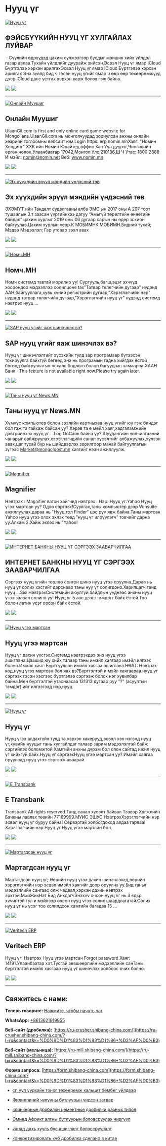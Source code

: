 # Нууц үг

<a href="https://swt.shibang-china.com/?l=ru&img&k=%D0%9D%D1%83%D1%83%D1%86+%D2%AF%D0%B3" target="_blank">![Нууц үг](http://static.shibang-china.com/all-800x300/628.jpg)</a>

## ФЭЙСБҮҮКИЙН НУУЦ ҮГ ХУЛГАЙЛАХ ЛУЙВАР
&nbsp;&#0183;&#32;Сүүлийн өдрүүдэд цахим сүлжээгээр бусдыг мэншин хийх үйлдэл газар авлаа.Тухайн үйлдлийг дуурайж хийсэн.Эсвэл Нууц үг ямар iCloud Бүртгэлээ хэрхэн арилгахЭсвэл Нууц үг ямар iCloud Бүртгэлээ хэрхэн арилгах Энэ зүйлд бид ч гэсэн нууц үгийг ямар ч өөр өөр төхөөрөмжүүд дээр iCloud данс устгах хэрхэн харж болох гэж байна.


<a href="https://whatsapp.shibangsoft.com/WhatsApp.php" target="_blank" title="WhatsApp">![](http://static.shibang-china.com/icon/whatsapp.png)</a> <a href="https://swt.shibang-china.com/?l=ru&icon&k=%D0%9D%D1%83%D1%83%D1%86+%D2%AF%D0%B3" target="_blank">![](http://static.shibang-china.com/icon/chat-ru.png)</a>

---

<a href="https://swt.shibang-china.com/?l=ru&img&k=%D0%9D%D1%83%D1%83%D1%86+%D2%AF%D0%B3" target="_blank">![Онлайн Муушиг](http://static.shibang-china.com/all-800x300/1473.jpg)</a>

## Онлайн Муушиг
UlaanGil.com is first and only online card game website for Mongolians.UlaanGil.com нь монголчуудад зориулсан анхны онлайн хөзрийн тоглоомны вэбсайт юм.Login https: erp.nomin.mnХаяг: &quot;Номин Холдинг&quot; ХХК ийн Номин Юнайтед оффис Хан Уул дүүрэг,Чингисийн өргөн чөлөө,Улаанбаатар 17042,Монгол Улс,210136,Ш Ч Утас: 1800 2888 И мэйл: nomin@nomin.net Веб: www.nomin.mn


<a href="https://whatsapp.shibangsoft.com/WhatsApp.php" target="_blank" title="WhatsApp">![](http://static.shibang-china.com/icon/whatsapp.png)</a> <a href="https://swt.shibang-china.com/?l=ru&icon&k=%D0%9D%D1%83%D1%83%D1%86+%D2%AF%D0%B3" target="_blank">![](http://static.shibang-china.com/icon/chat-ru.png)</a>

---

<a href="https://swt.shibang-china.com/?l=ru&img&k=%D0%9D%D1%83%D1%83%D1%86+%D2%AF%D0%B3" target="_blank">![Эх хүүхдийн эрүүл мэндийн үндэсний төв](http://static.shibang-china.com/all-800x300/1514.jpg)</a>

## Эх хүүхдийн эрүүл мэндийн үндэсний төв
ЭХЭМҮТ ийн Тандалт судалгааны алба ЭМС ын 2017 оны А 207 тоот тушаалын 3.т заасан үүргийнхээ дагуу “Амьгүй төрөлтийн өнөөгийн байдал” цахим хурлыг 2019 оны 06 дугаар сарын ны өдөр зохион байгуулав.Цахим хурлын үеэр.К МОБИМНК МОБИМН.Бидний тухай; Мэдээ Мэдээлэл; Гар утсаар зээл авах


<a href="https://whatsapp.shibangsoft.com/WhatsApp.php" target="_blank" title="WhatsApp">![](http://static.shibang-china.com/icon/whatsapp.png)</a> <a href="https://swt.shibang-china.com/?l=ru&icon&k=%D0%9D%D1%83%D1%83%D1%86+%D2%AF%D0%B3" target="_blank">![](http://static.shibang-china.com/icon/chat-ru.png)</a>

---

<a href="https://swt.shibang-china.com/?l=ru&img&k=%D0%9D%D1%83%D1%83%D1%86+%D2%AF%D0%B3" target="_blank">![Номч.МН](http://static.shibang-china.com/all-800x300/618.jpg)</a>

## Номч.МН
Номч системд тавтай морилно уу! Сургууль,багш,эцэг эхчүүд хоорондоо мэдээллээ солилцонe tax&quot;Татвар төлөгчийн дугаар&quot; нүдэнд ААН,байгууллага,хувь хүний регистрийн дугаар,&quot;Хэрэглэгчийн нэр&quot; нүдэнд татвар төлөгчийн дугаар,&quot;Хэрэглэгчийн нууц үг&quot; нүдэнд системд нэвтрэх нууц …


<a href="https://whatsapp.shibangsoft.com/WhatsApp.php" target="_blank" title="WhatsApp">![](http://static.shibang-china.com/icon/whatsapp.png)</a> <a href="https://swt.shibang-china.com/?l=ru&icon&k=%D0%9D%D1%83%D1%83%D1%86+%D2%AF%D0%B3" target="_blank">![](http://static.shibang-china.com/icon/chat-ru.png)</a>

---

<a href="https://swt.shibang-china.com/?l=ru&img&k=%D0%9D%D1%83%D1%83%D1%86+%D2%AF%D0%B3" target="_blank">![SAP нууц үгийг яаж шинэчлэх вэ?](http://static.shibang-china.com/all-800x300/226.jpg)</a>

## SAP нууц үгийг яаж шинэчлэх вэ?
Нууц үг шинэчлэлтийг хүсэхийн тулд sap програмаар бүтээсэн тохируулга байхгүй бөгөөд энэ нь програмын гадна хийгдэх ёстой бөгөөд байгууллагын локаль бодлого болон багуудаас хамаарна.ХААН Банк&nbsp;&#0183;&#32;This feature is not available right now.Please try again later.


<a href="https://whatsapp.shibangsoft.com/WhatsApp.php" target="_blank" title="WhatsApp">![](http://static.shibang-china.com/icon/whatsapp.png)</a> <a href="https://swt.shibang-china.com/?l=ru&icon&k=%D0%9D%D1%83%D1%83%D1%86+%D2%AF%D0%B3" target="_blank">![](http://static.shibang-china.com/icon/chat-ru.png)</a>

---

<a href="https://swt.shibang-china.com/?l=ru&img&k=%D0%9D%D1%83%D1%83%D1%86+%D2%AF%D0%B3" target="_blank">![Таны нууц үг News.MN](http://static.shibang-china.com/all-800x300/1174.jpg)</a>

## Таны нууц үг News.MN
Хүмүүс компьютер болон зээлийн картныхаа нууц үгийг юу гэж бичдэг бол гэж та гайхаж байсан уу? Хэрэв та е мейл хаяг,хадгаламжийн дэвтрийнхээ нууц үг …Log OnСайн байна уу? Шуудангийн үйлчилгээний чанарыг сайжруулах,хэрэглэгчдийн санал хүсэлтийг албажуулах,хүлээн авах,цаг тухай бүр нь шийдвэрлэх зорилгоор манай байгууллагын зүгээс Market@mongolpost.mn хаягийг нээн ажиллуулж.


<a href="https://whatsapp.shibangsoft.com/WhatsApp.php" target="_blank" title="WhatsApp">![](http://static.shibang-china.com/icon/whatsapp.png)</a> <a href="https://swt.shibang-china.com/?l=ru&icon&k=%D0%9D%D1%83%D1%83%D1%86+%D2%AF%D0%B3" target="_blank">![](http://static.shibang-china.com/icon/chat-ru.png)</a>

---

<a href="https://swt.shibang-china.com/?l=ru&img&k=%D0%9D%D1%83%D1%83%D1%86+%D2%AF%D0%B3" target="_blank">![Magnifier](http://static.shibang-china.com/all-800x300/448.jpg)</a>

## Magnifier
Нэвтрэх : Мagnifier вагон хайгчид нэвтрэх : Нэр: Нууц үг:Yahoo Нууц үгээ мартсан уу? Одоо сэргээх!Суулгах,таны компьютер дээр Winsuite ажиллуулах,дараа нь &quot;Нууц,гол Finder&quot; цэс рүү явж байна.Таны мартсан Yahoo нууц үгээ олох эхлэх төвд &quot;нууц үг илрүүлэгч&quot; товчийг дарна уу.Алхам 2.Хайж эхлэх нь &quot;Yahoo!


<a href="https://whatsapp.shibangsoft.com/WhatsApp.php" target="_blank" title="WhatsApp">![](http://static.shibang-china.com/icon/whatsapp.png)</a> <a href="https://swt.shibang-china.com/?l=ru&icon&k=%D0%9D%D1%83%D1%83%D1%86+%D2%AF%D0%B3" target="_blank">![](http://static.shibang-china.com/icon/chat-ru.png)</a>

---

<a href="https://swt.shibang-china.com/?l=ru&img&k=%D0%9D%D1%83%D1%83%D1%86+%D2%AF%D0%B3" target="_blank">![ИНТЕРНЕТ БАНКНЫ НУУЦ ҮГ СЭРГЭЭХ ЗААВАРЧИЛГАА](http://static.shibang-china.com/all-800x300/1516.jpg)</a>

## ИНТЕРНЕТ БАНКНЫ НУУЦ ҮГ СЭРГЭЭХ ЗААВАРЧИЛГАА
Сэргээх нууц үгийн төрлөө сонгон шинэ нууц үгээ оруулна.Дараа нь нууц үг солих хэсгийг дарснаар таны нуу үг солигдоно.Харилцагч танд нууц …Sisi НэвтрэхСистемийн аюулгүй байдлын үүднээс анхны нууц үгээ заавал солино уу! Нууц үг 5 аас дээш тэмдэгт байх ёстой.Тоо болон латин үсэг орсон байх ёстой.


<a href="https://whatsapp.shibangsoft.com/WhatsApp.php" target="_blank" title="WhatsApp">![](http://static.shibang-china.com/icon/whatsapp.png)</a> <a href="https://swt.shibang-china.com/?l=ru&icon&k=%D0%9D%D1%83%D1%83%D1%86+%D2%AF%D0%B3" target="_blank">![](http://static.shibang-china.com/icon/chat-ru.png)</a>

---

<a href="https://swt.shibang-china.com/?l=ru&img&k=%D0%9D%D1%83%D1%83%D1%86+%D2%AF%D0%B3" target="_blank">![Нууц үгээ мартсан](http://static.shibang-china.com/all-800x300/759.jpg)</a>

## Нууц үгээ мартсан
Нууц үг дахин үүсгэх.Системд нэвтрэхдээ энэ нууц үгээ ашиглана.Цаашид юу хийх талаар таны имэйл хаягаар имэйл илгээх болно.Имэйл хаяг: Бүртгүүлсэн имэйл хаягаа ашиглана.НӨАТ: Нэвтрэх код,нууц үгээ мартсан бол яах вэ?Бүртгэлтэй и мэйл хаягаараа нууц үг сэргээх гэсэн хэсгээс бүртгэлээ сэргээж болох нэг хувилбар байна.Мөн бүртгэлтэй утаснаасаа 131313 дугаар руу &quot;?&quot; (асуултын тэмдэг) ийг илгээгээд нэр,нууц.


<a href="https://whatsapp.shibangsoft.com/WhatsApp.php" target="_blank" title="WhatsApp">![](http://static.shibang-china.com/icon/whatsapp.png)</a> <a href="https://swt.shibang-china.com/?l=ru&icon&k=%D0%9D%D1%83%D1%83%D1%86+%D2%AF%D0%B3" target="_blank">![](http://static.shibang-china.com/icon/chat-ru.png)</a>

---

<a href="https://swt.shibang-china.com/?l=ru&img&k=%D0%9D%D1%83%D1%83%D1%86+%D2%AF%D0%B3" target="_blank">![Нууц үг](http://static.shibang-china.com/all-800x300/1200.jpg)</a>

## Нууц үг
Нууц үгээ алдахгүйн тулд та хэрхэн хакерууд,эсвэл хэн нэгэнд нууц үг,хувийн нууцыг тань хулгайлдаг талаар зарим мэдээлэлтэй байж сэргийлэх боломжтой.Хамгийн анхны дүрэм бол олон сайтад ижил нууц үг хийхгүй байх.Нууц үг сэргээхНууц үгээ мартсан уу? Имэйл хаягаа оруулаад нууц үгээ сэргээж аваарай.


<a href="https://whatsapp.shibangsoft.com/WhatsApp.php" target="_blank" title="WhatsApp">![](http://static.shibang-china.com/icon/whatsapp.png)</a> <a href="https://swt.shibang-china.com/?l=ru&icon&k=%D0%9D%D1%83%D1%83%D1%86+%D2%AF%D0%B3" target="_blank">![](http://static.shibang-china.com/icon/chat-ru.png)</a>

---

<a href="https://swt.shibang-china.com/?l=ru&img&k=%D0%9D%D1%83%D1%83%D1%86+%D2%AF%D0%B3" target="_blank">![E Transbank](http://static.shibang-china.com/all-800x300/107.jpg)</a>

## E Transbank
Transbank All rights reserved.Танд санал хүсэлт байвал Тээвэр Хөгжлийн Банкны лавлах төвийн 77169999.МУИС ЭШУС НэвтрэхХэрэглэгчийн нэр эсвэл нууц үг буруу байна! Сервэртэй холбогдоход алдаа гарлаа! Хэрэглэгчийн нэр.Нууц үг.Нууц үгээ мартсан бол.


<a href="https://whatsapp.shibangsoft.com/WhatsApp.php" target="_blank" title="WhatsApp">![](http://static.shibang-china.com/icon/whatsapp.png)</a> <a href="https://swt.shibang-china.com/?l=ru&icon&k=%D0%9D%D1%83%D1%83%D1%86+%D2%AF%D0%B3" target="_blank">![](http://static.shibang-china.com/icon/chat-ru.png)</a>

---

<a href="https://swt.shibang-china.com/?l=ru&img&k=%D0%9D%D1%83%D1%83%D1%86+%D2%AF%D0%B3" target="_blank">![Мартагдсан нууц үг](http://static.shibang-china.com/all-800x300/542.jpg)</a>

## Мартагдсан нууц үг
Мартагдсан нууц үг; Өөрийн нууц үгээ дахин шинэчлэхэд,өөрийн хэрэглэгчийн нэр эсвэл имэйл хаягийг доор оруулна уу.Бид таныг мэдээллийн сангаас олж чадвал,хэрхэн дахин нэвтрэх эрхтэй.МэйЖикНэт Бид АнхдагчЭнэхvv очсон нууц vг нь 3 єдєр хvчинтэй тул и мэйлээр очсон нууц vгээ солих шаардлагатай.Солих нууц үг нь үсэг тоо холилдсон хамгийн багадаа 15 …


<a href="https://whatsapp.shibangsoft.com/WhatsApp.php" target="_blank" title="WhatsApp">![](http://static.shibang-china.com/icon/whatsapp.png)</a> <a href="https://swt.shibang-china.com/?l=ru&icon&k=%D0%9D%D1%83%D1%83%D1%86+%D2%AF%D0%B3" target="_blank">![](http://static.shibang-china.com/icon/chat-ru.png)</a>

---

<a href="https://swt.shibang-china.com/?l=ru&img&k=%D0%9D%D1%83%D1%83%D1%86+%D2%AF%D0%B3" target="_blank">![Veritech ERP](http://static.shibang-china.com/all-800x300/540.jpg)</a>

## Veritech ERP
Нууц үг: Нэвтрэх Нууц үгээ мартсан Forgot password.Хаяг: 14191.Улаанбаатар хот.Тусгай зөвшөөрлийн мэдээллийн санТаны бүртгэлтэй имэйл хаягаар нууц үг шинэчлэх холбоос очих болно.


<a href="https://whatsapp.shibangsoft.com/WhatsApp.php" target="_blank" title="WhatsApp">![](http://static.shibang-china.com/icon/whatsapp.png)</a> <a href="https://swt.shibang-china.com/?l=ru&icon&k=%D0%9D%D1%83%D1%83%D1%86+%D2%AF%D0%B3" target="_blank">![](http://static.shibang-china.com/icon/chat-ru.png)</a>

---
## Свяжитесь с нами:

**Теперь говорите:** [Нажмите, чтобы начать чат](https://swt.shibang-china.com?l=ru&contact&k=%D0%9D%D1%83%D1%83%D1%86+%D2%AF%D0%B3)

**WhatsApp:**  [+8613621919955](https://whatsapp.shibangsoft.com/WhatsApp.php)

**Веб-сайт (дробилка):** [https://ru-crusher.shibang-china.com/](https://ru-crusher.shibang-china.com/?l=ru&contact&k=%D0%9D%D1%83%D1%83%D1%86+%D2%AF%D0%B3)

**Веб-сайт (мельница):** [https://ru-mill.shibang-china.com/](https://ru-mill.shibang-china.com/?l=ru&contact&k=%D0%9D%D1%83%D1%83%D1%86+%D2%AF%D0%B3)

**Форма запроса:** [https://form.shibang-china.com](https://form.shibang-china.com?l=ru&contact&k=%D0%9D%D1%83%D1%83%D1%86+%D2%AF%D0%B3)

* [cn уул уурхайн тоног төхөөрөмж кальцит бөмбөг үйлдвэр](../128/cn%20%D1%83%D1%83%D0%BB%20%D1%83%D1%83%D1%80%D1%85%D0%B0%D0%B9%D0%BD%20%D1%82%D0%BE%D0%BD%D0%BE%D0%B3%20%D1%82%D3%A9%D1%85%D3%A9%D3%A9%D1%80%D3%A9%D0%BC%D0%B6%20%D0%BA%D0%B0%D0%BB%D1%8C%D1%86%D0%B8%D1%82%20%D0%B1%D3%A9%D0%BC%D0%B1%D3%A9%D0%B3%20%D2%AF%D0%B9%D0%BB%D0%B4%D0%B2%D1%8D%D1%80.md)

* [Филиппиний чулууны бутлуурын үндсэн загвар](../129/%D0%A4%D0%B8%D0%BB%D0%B8%D0%BF%D0%BF%D0%B8%D0%BD%D0%B8%D0%B9%20%D1%87%D1%83%D0%BB%D1%83%D1%83%D0%BD%D1%8B%20%D0%B1%D1%83%D1%82%D0%BB%D1%83%D1%83%D1%80%D1%8B%D0%BD%20%D2%AF%D0%BD%D0%B4%D1%81%D1%8D%D0%BD%20%D0%B7%D0%B0%D0%B3%D0%B2%D0%B0%D1%80.md)

* [клинкерные дробилки цементные дробилки разных типов](../126/%D0%BA%D0%BB%D0%B8%D0%BD%D0%BA%D0%B5%D1%80%D0%BD%D1%8B%D0%B5%20%D0%B4%D1%80%D0%BE%D0%B1%D0%B8%D0%BB%D0%BA%D0%B8%20%D1%86%D0%B5%D0%BC%D0%B5%D0%BD%D1%82%D0%BD%D1%8B%D0%B5%20%D0%B4%D1%80%D0%BE%D0%B1%D0%B8%D0%BB%D0%BA%D0%B8%20%D1%80%D0%B0%D0%B7%D0%BD%D1%8B%D1%85%20%D1%82%D0%B8%D0%BF%D0%BE%D0%B2.md)

* [Өмнөд Африкт алтны бутлуурын боловсруулах чиргүүл](../130/%D3%A8%D0%BC%D0%BD%D3%A9%D0%B4%20%D0%90%D1%84%D1%80%D0%B8%D0%BA%D1%82%20%D0%B0%D0%BB%D1%82%D0%BD%D1%8B%20%D0%B1%D1%83%D1%82%D0%BB%D1%83%D1%83%D1%80%D1%8B%D0%BD%20%D0%B1%D0%BE%D0%BB%D0%BE%D0%B2%D1%81%D1%80%D1%83%D1%83%D0%BB%D0%B0%D1%85%20%D1%87%D0%B8%D1%80%D0%B3%D2%AF%D2%AF%D0%BB.md)

* [канад дахь хууль бус ашиглалт боловсруулалт](../130/%D0%BA%D0%B0%D0%BD%D0%B0%D0%B4%20%D0%B4%D0%B0%D1%85%D1%8C%20%D1%85%D1%83%D1%83%D0%BB%D1%8C%20%D0%B1%D1%83%D1%81%20%D0%B0%D1%88%D0%B8%D0%B3%D0%BB%D0%B0%D0%BB%D1%82%20%D0%B1%D0%BE%D0%BB%D0%BE%D0%B2%D1%81%D1%80%D1%83%D1%83%D0%BB%D0%B0%D0%BB%D1%82.md)

* [конкретизировать куб дробилка сделано в китае](../126/%D0%BA%D0%BE%D0%BD%D0%BA%D1%80%D0%B5%D1%82%D0%B8%D0%B7%D0%B8%D1%80%D0%BE%D0%B2%D0%B0%D1%82%D1%8C%20%D0%BA%D1%83%D0%B1%20%D0%B4%D1%80%D0%BE%D0%B1%D0%B8%D0%BB%D0%BA%D0%B0%20%D1%81%D0%B4%D0%B5%D0%BB%D0%B0%D0%BD%D0%BE%20%D0%B2%20%D0%BA%D0%B8%D1%82%D0%B0%D0%B5.md)